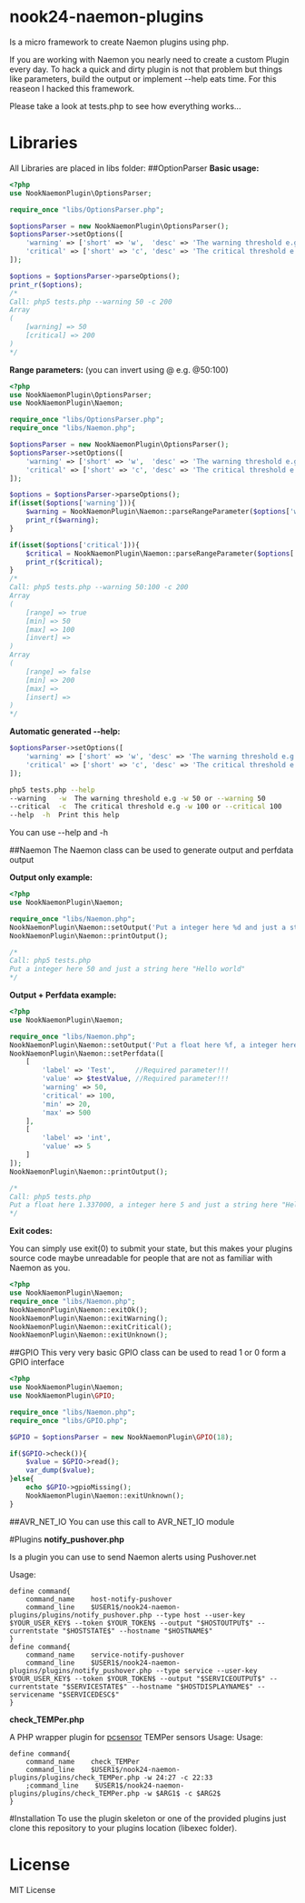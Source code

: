# nook24-naemon-plugins
Is a micro framework to create Naemon plugins using php.

If you are working with Naemon you nearly need to create a custom Plugin every day. To hack a quick and dirty plugin is not that problem but things like parameters, build the output or implement --help eats time. For this reaseon I hacked this framework.

Please take a look at tests.php to see how everything works...

# Libraries
All Libraries are placed in libs folder:
##OptionParser
**Basic usage:**
```php
<?php
use NookNaemonPlugin\OptionsParser;

require_once "libs/OptionsParser.php";

$optionsParser = new NookNaemonPlugin\OptionsParser();
$optionsParser->setOptions([ 
	'warning' => ['short' => 'w',  'desc' => 'The warning threshold e.g -w 50 or --warning 50'],
	'critical' => ['short' => 'c', 'desc' => 'The critical threshold e.g -w 200 or --critical 200'],
]);

$options = $optionsParser->parseOptions();
print_r($options);
/*
Call: php5 tests.php --warning 50 -c 200
Array
(
    [warning] => 50
    [critical] => 200
)
*/
```
**Range parameters:** (you can invert using @ e.g. @50:100)
```php
<?php
use NookNaemonPlugin\OptionsParser;
use NookNaemonPlugin\Naemon;

require_once "libs/OptionsParser.php";
require_once "libs/Naemon.php";

$optionsParser = new NookNaemonPlugin\OptionsParser();
$optionsParser->setOptions([ 
	'warning' => ['short' => 'w',  'desc' => 'The warning threshold e.g -w 50:100 or --warning 50:100'],
	'critical' => ['short' => 'c', 'desc' => 'The critical threshold e.g -w 200 or --critical 200'],
]);

$options = $optionsParser->parseOptions();
if(isset($options['warning'])){
	$warning = NookNaemonPlugin\Naemon::parseRangeParameter($options['warning']);
	print_r($warning);
}

if(isset($options['critical'])){
	$critical = NookNaemonPlugin\Naemon::parseRangeParameter($options['critical']);
	print_r($critical);
}
/*
Call: php5 tests.php --warning 50:100 -c 200
Array
(
    [range] => true
    [min] => 50
    [max] => 100
    [invert] => 
)
Array
(
    [range] => false
    [min] => 200
    [max] => 
    [insert] => 
)
*/
```

**Automatic generated --help:**
```php
$optionsParser->setOptions([ 
	'warning' => ['short' => 'w', 'desc' => 'The warning threshold e.g -w 50 or --warning 50'],
	'critical' => ['short' => 'c', 'desc' => 'The critical threshold e.g -w 100 or --critical 100'],
]);
```

```bash
php5 tests.php --help
--warning	-w	The warning threshold e.g -w 50 or --warning 50
--critical	-c	The critical threshold e.g -w 100 or --critical 100
--help	-h	Print this help
```
You can use --help and -h

##Naemon
The Naemon class can be used to generate output and perfdata output

**Output only example:**
```php
<?php
use NookNaemonPlugin\Naemon;

require_once "libs/Naemon.php";
NookNaemonPlugin\Naemon::setOutput('Put a integer here %d and just a string here "%s"', [50, 'Hello world']);
NookNaemonPlugin\Naemon::printOutput();

/*
Call: php5 tests.php
Put a integer here 50 and just a string here "Hello world"
*/
```

**Output + Perfdata example:**
```php
<?php
use NookNaemonPlugin\Naemon;

require_once "libs/Naemon.php";
NookNaemonPlugin\Naemon::setOutput('Put a float here %f, a integer here %d and just a string here "%s"', [1.337, 5, 'Hello World']);
NookNaemonPlugin\Naemon::setPerfdata([
	[
		'label' => 'Test',     //Required parameter!!!
		'value' => $testValue, //Required parameter!!!
		'warning' => 50,
		'critical' => 100,
		'min' => 20,
		'max' => 500
	],
	[
		'label' => 'int',
		'value' => 5
	]
]);
NookNaemonPlugin\Naemon::printOutput();

/*
Call: php5 tests.php
Put a float here 1.337000, a integer here 5 and just a string here "Hello World"|Test=;50;100;20;500 int=5;;;;
*/
```

**Exit codes:**

You can simply use exit(0) to submit your state, but this makes your plugins source code maybe unreadable for people that are not as familiar with Naemon as you.
```php
<?php
use NookNaemonPlugin\Naemon;
require_once "libs/Naemon.php";
NookNaemonPlugin\Naemon::exitOk();
NookNaemonPlugin\Naemon::exitWarning();
NookNaemonPlugin\Naemon::exitCritical();
NookNaemonPlugin\Naemon::exitUnknown();
```

##GPIO
This very very basic GPIO class can be used to read 1 or 0 form a GPIO interface
```php
<?php
use NookNaemonPlugin\Naemon;
use NookNaemonPlugin\GPIO;

require_once "libs/Naemon.php";
require_once "libs/GPIO.php";

$GPIO = $optionsParser = new NookNaemonPlugin\GPIO(18);

if($GPIO->check()){
	$value = $GPIO->read();
	var_dump($value);
}else{
	echo $GPIO->gpioMissing();
	NookNaemonPlugin\Naemon::exitUnknown();
}
```

##AVR_NET_IO
You can use this call to AVR_NET_IO module

#Plugins
**notify_pushover.php**

Is a plugin you can use to send Naemon alerts using Pushover.net

Usage:
```
define command{
    command_name    host-notify-pushover
    command_line    $USER1$/nook24-naemon-plugins/plugins/notify_pushover.php --type host --user-key $YOUR_USER_KEY$ --token $YOUR_TOKEN$ --output "$HOSTOUTPUT$" --currentstate "$HOSTSTATE$" --hostname "$HOSTNAME$"
}
define command{
    command_name    service-notify-pushover
    command_line    $USER1$/nook24-naemon-plugins/plugins/notify_pushover.php --type service --user-key $YOUR_USER_KEY$ --token $YOUR_TOKEN$ --output "$SERVICEOUTPUT$" --currentstate "$SERVICESTATE$" --hostname "$HOSTDISPLAYNAME$" --servicename "$SERVICEDESC$"
}
```

**check_TEMPer.php**

A PHP wrapper plugin for [pcsensor](https://github.com/padelt/pcsensor-temper/) TEMPer sensors
Usage:
Usage:
```
define command{
    command_name    check_TEMPer
    command_line    $USER1$/nook24-naemon-plugins/plugins/check_TEMPer.php -w 24:27 -c 22:33
    ;command_line    $USER1$/nook24-naemon-plugins/plugins/check_TEMPer.php -w $ARG1$ -c $ARG2$
}
```

#Installation
To use the plugin skeleton or one of the provided plugins just clone this repository to your plugins location (libexec folder).

# License
MIT License